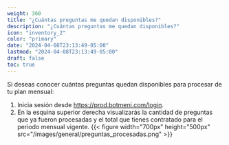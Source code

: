 ```yaml
---
weight: 360
title: "¿Cuántas preguntas me quedan disponibles?"
description: "¿Cuántas preguntas me quedan disponibles?"
icon: "inventory_2"
color: "primary"
date: "2024-04-08T23:13:49-05:00"
lastmod: "2024-04-08T23:13:49-05:00"
draft: false
toc: true
---
```


Si deseas conocer cuántas preguntas quedan disponibles para procesar de tu plan mensual:

1. Inicia sesión desde <https://prod.botmeni.com/login>.
2. En la esquina superior derecha visualizarás la cantidad de preguntas que ya fueron procesadas y el total que tienes contratado para el periodo mensual vigente.
{{< figure width="700px" height="500px" src="/images/general/preguntas_procesadas.png" >}}





